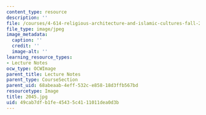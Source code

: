 ```yaml
---
content_type: resource
description: ''
file: /courses/4-614-religious-architecture-and-islamic-cultures-fall-2002/49cab7dfb1fe45435c4111011dea0d3b_2045.jpg
file_type: image/jpeg
image_metadata:
  caption: ''
  credit: ''
  image-alt: ''
learning_resource_types:
- Lecture Notes
ocw_type: OCWImage
parent_title: Lecture Notes
parent_type: CourseSection
parent_uid: 68abeaab-4eff-532c-e858-18d3ffb567bd
resourcetype: Image
title: 2045.jpg
uid: 49cab7df-b1fe-4543-5c41-11011dea0d3b
---
```

